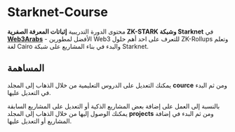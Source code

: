 # Starknet-Course

محتوى الدورة التدريبية **إثباتات المعرفة الصفرية ZK-STARK وشبكة Starknet** في **[Web3Arabs](https://www.web3arabs.com)** - الأفضل لمطورين Web3 للتعرف على احد أهم حلول ZK-Rollups وتعلم لغة Cairo والبدء في بناء المشاريع على شبكة Starknet.

## المساهمة

يمكنك التعديل على الدروس التعليمية من خلال الذهاب إلى المجلد **cource** ومن ثم البدء في التعديل عليها.

بالنسبة إلى العمل على إضافة بعض المشاريع الذكية أو التعديل على المشاريع السابقة يمكنك الوصول إليها من خلال الذهاب إلى المجلد **projects** ومن ثم البدء في إضافة المشاريع أو التعديل عليها.
